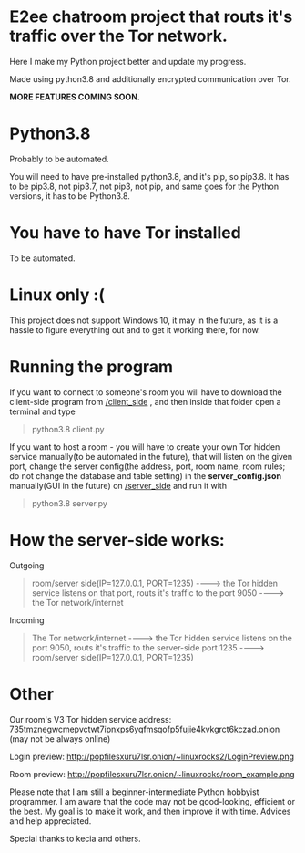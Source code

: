 # E2ee chatroom project that routs it's traffic over the Tor network.
Here I make my Python project better and update my progress.

Made using python3.8 and additionally encrypted communication over Tor.

**MORE FEATURES COMING SOON.**

# Python3.8
Probably to be automated.

You will need to have pre-installed python3.8, and it's pip, so pip3.8.
It has to be pip3.8, not pip3.7, not pip3, not pip, and same goes for the Python versions, it has to be Python3.8.

# You have to have Tor installed
To be automated.

# Linux only :(
This project does not support Windows 10, it may in the future, as it is a hassle to figure everything out and to get it working there, for now.

# Running the program
If you want to connect to someone's room you will have to download the client-side program from [/client_side](url) , and then inside that folder open a terminal and type 
> python3.8 client.py

If you want to host a room - you will have to create your own Tor hidden service manually(to be automated in the future), that will listen on the given port, change the server config(the address, port, room name, room rules; do not change the database and table setting) in the **server_config.json** manually(GUI in the future) on [/server_side](url) and run it with 
> python3.8 server.py

# How the server-side works:
Outgoing
> room/server side(IP=127.0.0.1, PORT=1235) ----> the Tor hidden service listens on that port, routs it's traffic to the port 9050 ---->  the Tor network/internet

Incoming
> The Tor network/internet ----> the Tor hidden service listens on the port 9050, routs it's traffic to the server-side port 1235 ----> room/server side(IP=127.0.0.1, PORT=1235)

# Other
Our room's V3 Tor hidden service address: 735tmznegwcmepvctwt7ipnxps6yqfmsqofp5fujie4kvkgrct6kczad.onion
(may not be always online)


Login preview: http://popfilesxuru7lsr.onion/~linuxrocks2/LoginPreview.png

Room preview: http://popfilesxuru7lsr.onion/~linuxrocks/room_example.png


Please note that I am still a beginner-intermediate Python hobbyist programmer.
I am aware that the code may not be good-looking, efficient or the best. My goal is to make it work, and then improve it with time.
Advices and help appreciated.

Special thanks to kecia and others.
